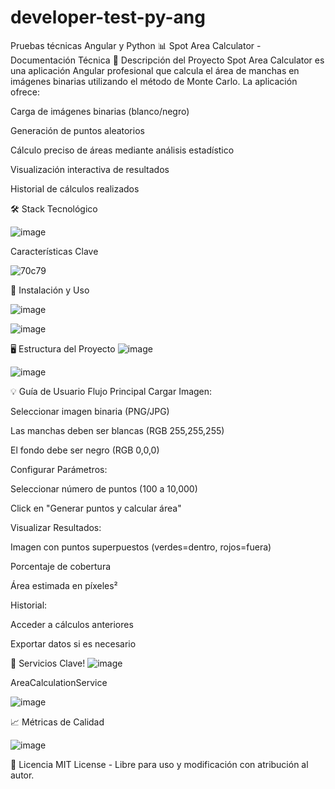 # developer-test-py-ang
Pruebas técnicas Angular y Python
📊 Spot Area Calculator - Documentación Técnica
🌟 Descripción del Proyecto
Spot Area Calculator es una aplicación Angular profesional que calcula el área de manchas en imágenes binarias utilizando el método de Monte Carlo. La aplicación ofrece:

Carga de imágenes binarias (blanco/negro)

Generación de puntos aleatorios

Cálculo preciso de áreas mediante análisis estadístico

Visualización interactiva de resultados

Historial de cálculos realizados

🛠 Stack Tecnológico

![image](https://github.com/user-attachments/assets/325bc1bf-1fe3-44bb-859f-e19077550bbb)


Características Clave

![70c79](https://github.com/user-attachments/assets/d1bd56bc-c86c-4c1c-a379-a97b43a55e9a)

🚀 Instalación y Uso

![image](https://github.com/user-attachments/assets/7b08f0c4-1163-491d-8f10-92b0093cc5a0)

![image](https://github.com/user-attachments/assets/c239e3f8-fe62-498c-9cf1-890c3370ede8)


🖥️ Estructura del Proyecto
![image](https://github.com/user-attachments/assets/5b6c9098-b2b0-4fa9-a88f-b62f30e93f46)


![image](https://github.com/user-attachments/assets/8fb2ac8e-978f-4f1d-b32f-c11d1f218c39)

💡 Guía de Usuario
Flujo Principal
Cargar Imagen:

Seleccionar imagen binaria (PNG/JPG)

Las manchas deben ser blancas (RGB 255,255,255)

El fondo debe ser negro (RGB 0,0,0)

Configurar Parámetros:

Seleccionar número de puntos (100 a 10,000)

Click en "Generar puntos y calcular área"

Visualizar Resultados:

Imagen con puntos superpuestos (verdes=dentro, rojos=fuera)

Porcentaje de cobertura

Área estimada en píxeles²

Historial:

Acceder a cálculos anteriores

Exportar datos si es necesario

🧪 Servicios Clave!
![image](https://github.com/user-attachments/assets/2fdb1387-5eee-4d09-a807-b395c93105ad)


AreaCalculationService

![image](https://github.com/user-attachments/assets/c05d5615-47a2-4183-ad04-94cfd4496cea)


📈 Métricas de Calidad

![image](https://github.com/user-attachments/assets/2a5bd559-b075-4401-a8c2-90f323128c72)


📄 Licencia
MIT License - Libre para uso y modificación con atribución al autor.
